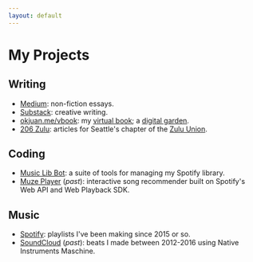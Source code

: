```yaml
---
layout: default
---
```


# My Projects
## Writing
- [Medium](https://okjuan.medium.com/): non-fiction essays.
- [Substack](https://okjuan.substack.com/): creative writing.
- [okjuan.me/vbook](https://okjuan.github.io/vbook): my [virtual book](https://okjuan.me/vbook/virtual-book); a [digital garden](https://nesslabs.com/digital-garden-set-up).
- [206 Zulu](https://www.206zulu.org/author/juan-carlos-gallegos/): articles for Seattle's chapter of the [Zulu Union](https://www.thezuluunion.com/).

## Coding
- [Music Lib Bot](https://github.com/okjuan/music-lib-bot): a suite of tools for managing my Spotify library.
- [Muze Player](https://github.com/okjuan/muze) (*past*): interactive song recommender built on Spotify's Web API and Web Playback SDK.

## Music
- [Spotify](https://open.spotify.com/user/jcgalleg): playlists I've been making since 2015 or so.
- [SoundCloud](https://soundcloud.com/baba-guano) (*past*): beats I made between 2012-2016 using Native Instruments Maschine.
